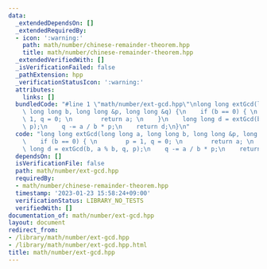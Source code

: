 ```yaml
---
data:
  _extendedDependsOn: []
  _extendedRequiredBy:
  - icon: ':warning:'
    path: math/number/chinese-remainder-theorem.hpp
    title: math/number/chinese-remainder-theorem.hpp
  _extendedVerifiedWith: []
  _isVerificationFailed: false
  _pathExtension: hpp
  _verificationStatusIcon: ':warning:'
  attributes:
    links: []
  bundledCode: "#line 1 \"math/number/ext-gcd.hpp\"\nlong long extGcd(long long a,\
    \ long long b, long long &p, long long &q) {\n    if (b == 0) { \n        p =\
    \ 1, q = 0; \n        return a; \n    }\n    long long d = extGcd(b, a % b, q,\
    \ p);\n    q -= a / b * p;\n    return d;\n}\n"
  code: "long long extGcd(long long a, long long b, long long &p, long long &q) {\n\
    \    if (b == 0) { \n        p = 1, q = 0; \n        return a; \n    }\n    long\
    \ long d = extGcd(b, a % b, q, p);\n    q -= a / b * p;\n    return d;\n}"
  dependsOn: []
  isVerificationFile: false
  path: math/number/ext-gcd.hpp
  requiredBy:
  - math/number/chinese-remainder-theorem.hpp
  timestamp: '2023-01-23 15:58:24+09:00'
  verificationStatus: LIBRARY_NO_TESTS
  verifiedWith: []
documentation_of: math/number/ext-gcd.hpp
layout: document
redirect_from:
- /library/math/number/ext-gcd.hpp
- /library/math/number/ext-gcd.hpp.html
title: math/number/ext-gcd.hpp
---
```

